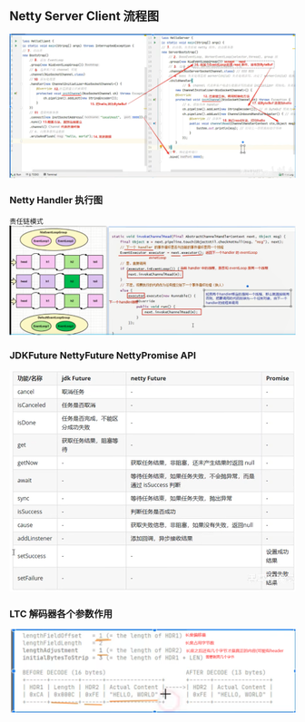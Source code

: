 ## Netty Server Client 流程图
![img.png](img.png)

### Netty Handler 执行图
`责任链模式`
![img_1.png](img_1.png)

### JDKFuture NettyFuture NettyPromise API
![img_2.png](img_2.png)

### LTC 解码器各个参数作用
![img_3.png](img_3.png)